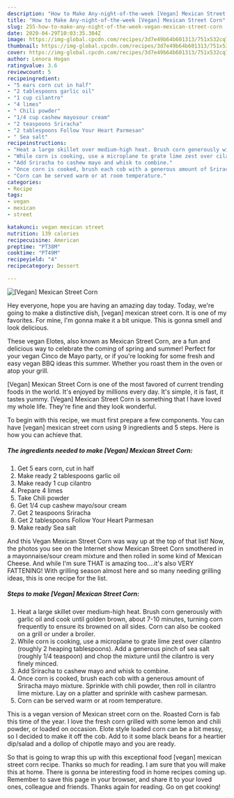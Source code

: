 ```yaml
---
description: "How to Make Any-night-of-the-week [Vegan] Mexican Street Corn"
title: "How to Make Any-night-of-the-week [Vegan] Mexican Street Corn"
slug: 255-how-to-make-any-night-of-the-week-vegan-mexican-street-corn
date: 2020-04-29T10:03:35.304Z
image: https://img-global.cpcdn.com/recipes/3d7e49b64b601313/751x532cq70/vegan-mexican-street-corn-recipe-main-photo.jpg
thumbnail: https://img-global.cpcdn.com/recipes/3d7e49b64b601313/751x532cq70/vegan-mexican-street-corn-recipe-main-photo.jpg
cover: https://img-global.cpcdn.com/recipes/3d7e49b64b601313/751x532cq70/vegan-mexican-street-corn-recipe-main-photo.jpg
author: Lenora Hogan
ratingvalue: 3.6
reviewcount: 5
recipeingredient:
- "5 ears corn cut in half"
- "2 tablespoons garlic oil"
- "1 cup cilantro"
- "4 limes"
- " Chili powder"
- "1/4 cup cashew mayosour cream"
- "2 teaspoons Sriracha"
- "2 tablespoons Follow Your Heart Parmesan"
- " Sea salt"
recipeinstructions:
- "Heat a large skillet over medium-high heat. Brush corn generously with garlic oil and cook until golden brown, about 7-10 minutes, turning corn frequently to ensure its browned on all sides. Corn can also be cooked on a grill or under a broiler."
- "While corn is cooking, use a microplane to grate lime zest over cilantro (roughly 2 heaping tablespoons). Add a generous pinch of sea salt (roughly 1/4 teaspoon) and chop the mixture until the cilantro is very finely minced."
- "Add Sriracha to cashew mayo and whisk to combine."
- "Once corn is cooked, brush each cob with a generous amount of Sriracha mayo mixture. Sprinkle with chili powder, then roll in cilantro lime mixture. Lay on a platter and sprinkle with cashew parmesan."
- "Corn can be served warm or at room temperature."
categories:
- Recipe
tags:
- vegan
- mexican
- street

katakunci: vegan mexican street 
nutrition: 139 calories
recipecuisine: American
preptime: "PT38M"
cooktime: "PT49M"
recipeyield: "4"
recipecategory: Dessert

---
```



![[Vegan] Mexican Street Corn](https://img-global.cpcdn.com/recipes/3d7e49b64b601313/751x532cq70/vegan-mexican-street-corn-recipe-main-photo.jpg)

Hey everyone, hope you are having an amazing day today. Today, we're going to make a distinctive dish, [vegan] mexican street corn. It is one of my favorites. For mine, I'm gonna make it a bit unique. This is gonna smell and look delicious.

These vegan Elotes, also known as Mexican Street Corn, are a fun and delicious way to celebrate the coming of spring and summer! Perfect for your vegan Cinco de Mayo party, or if you&#39;re looking for some fresh and easy vegan BBQ ideas this summer. Whether you roast them in the oven or atop your grill.

[Vegan] Mexican Street Corn is one of the most favored of current trending foods in the world. It's enjoyed by millions every day. It's simple, it is fast, it tastes yummy. [Vegan] Mexican Street Corn is something that I have loved my whole life. They're fine and they look wonderful.


To begin with this recipe, we must first prepare a few components. You can have [vegan] mexican street corn using 9 ingredients and 5 steps. Here is how you can achieve that.

<!--inarticleads1-->

##### The ingredients needed to make [Vegan] Mexican Street Corn:

1. Get 5 ears corn, cut in half
1. Make ready 2 tablespoons garlic oil
1. Make ready 1 cup cilantro
1. Prepare 4 limes
1. Take  Chili powder
1. Get 1/4 cup cashew mayo/sour cream
1. Get 2 teaspoons Sriracha
1. Get 2 tablespoons Follow Your Heart Parmesan
1. Make ready  Sea salt


And this Vegan Mexican Street Corn was way up at the top of that list! Now, the photos you see on the Internet show Mexican Street Corn smothered in a mayonnaise/sour cream mixture and then rolled in some kind of Mexican Cheese. And while I&#39;m sure THAT is amazing too….it&#39;s also VERY FATTENING! With grilling season almost here and so many needing grilling ideas, this is one recipe for the list. 

<!--inarticleads2-->

##### Steps to make [Vegan] Mexican Street Corn:

1. Heat a large skillet over medium-high heat. Brush corn generously with garlic oil and cook until golden brown, about 7-10 minutes, turning corn frequently to ensure its browned on all sides. Corn can also be cooked on a grill or under a broiler.
1. While corn is cooking, use a microplane to grate lime zest over cilantro (roughly 2 heaping tablespoons). Add a generous pinch of sea salt (roughly 1/4 teaspoon) and chop the mixture until the cilantro is very finely minced.
1. Add Sriracha to cashew mayo and whisk to combine.
1. Once corn is cooked, brush each cob with a generous amount of Sriracha mayo mixture. Sprinkle with chili powder, then roll in cilantro lime mixture. Lay on a platter and sprinkle with cashew parmesan.
1. Corn can be served warm or at room temperature.


This is a vegan version of Mexican street corn on the. Roasted Corn is fab this time of the year. I love the fresh corn grilled with some lemon and chili powder, or loaded on occasion. Elote style loaded corn can be a bit messy, so I decided to make it off the cob. Add to it some black beans for a heartier dip/salad and a dollop of chipotle mayo and you are ready. 

So that is going to wrap this up with this exceptional food [vegan] mexican street corn recipe. Thanks so much for reading. I am sure that you will make this at home. There is gonna be interesting food in home recipes coming up. Remember to save this page in your browser, and share it to your loved ones, colleague and friends. Thanks again for reading. Go on get cooking!
